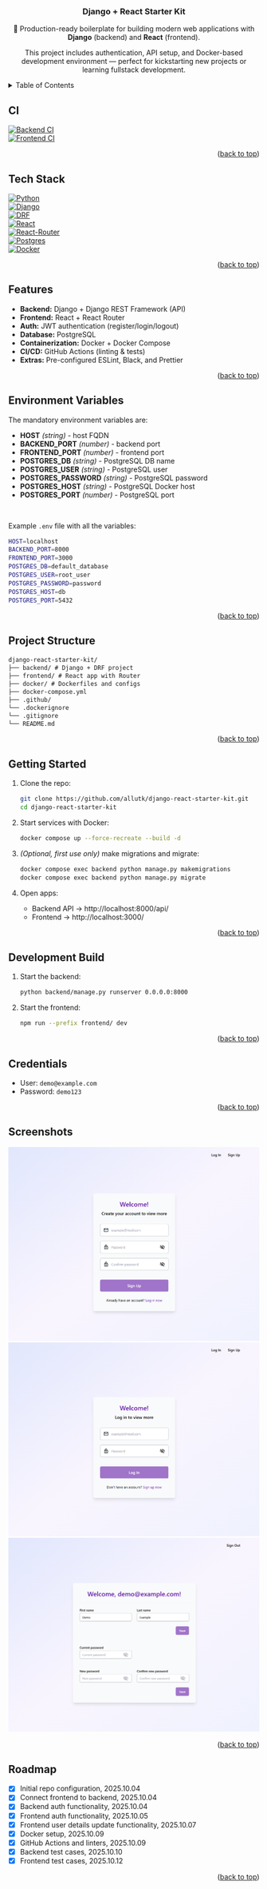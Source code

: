 <a id="readme-top"></a>

<br />
<div align="center">
    <h3 align="center">Django + React Starter Kit</h3>
    <p align="center">
        🚀 Production-ready boilerplate for building modern web applications with <b>Django</b> (backend) and <b>React</b> (frontend).
    </p>
    <p align="center">
        This project includes authentication, API setup, and Docker-based development environment — perfect for kickstarting new projects or learning fullstack development.
    </p>
</div>


<details>
    <summary>Table of Contents</summary>
        <ol>
            <li><a href="#ci">CI</a></li>
            <li><a href="#tech-stack">Tech Stack</a></li>
            <li><a href="#features">Features</a></li>
            <li><a href="#project-structure">Environment Variables</a></li>
            <li><a href="#project-structure">Project Structure</a></li>
            <li><a href="#getting-started">Getting Started</a></li>
            <li><a href="#development-build">Development Build</a></li>
            <li><a href="#credentials">Credentials</a></li>
            <li><a href="#screenshots">Screenshots</a></li>
            <li><a href="#roadmap">Roadmap</a></li>
        </ol>
</details>


## CI

[![Backend CI](https://github.com/allutk/django-react-starter-kit/actions/workflows/backend.yml/badge.svg)](https://github.com/allutk/django-react-starter-kit/actions/workflows/backend.yml)<br />
[![Frontend CI](https://github.com/allutk/django-react-starter-kit/actions/workflows/frontend.yml/badge.svg)](https://github.com/allutk/django-react-starter-kit/actions/workflows/frontend.yml)

<p align="right">(<a href="#readme-top">back to top</a>)</p>


## Tech Stack

[![Python][Python.org]][Python-url]<br />
[![Django][Django]][Django-url]<br />
[![DRF][DRF]][DRF-url]<br />
[![React][React]][React-url]<br />
[![React-Router][React-Router]][React-Router-url]<br />
[![Postgres][Postgres]][Postgres-url]<br />
[![Docker][Docker]][Docker-url]

<p align="right">(<a href="#readme-top">back to top</a>)</p>


## Features
- **Backend:** Django + Django REST Framework (API)
- **Frontend:** React + React Router
- **Auth:** JWT authentication (register/login/logout)
- **Database:** PostgreSQL
- **Containerization:** Docker + Docker Compose
- **CI/CD:** GitHub Actions (linting & tests)
- **Extras:** Pre-configured ESLint, Black, and Prettier

<p align="right">(<a href="#readme-top">back to top</a>)</p>


## Environment Variables

The mandatory environment variables are:
- **HOST** _(string)_ - host FQDN
- **BACKEND_PORT** _(number)_ - backend port
- **FRONTEND_PORT** _(number)_ - frontend port
- **POSTGRES_DB** _(string)_ - PostgreSQL DB name
- **POSTGRES_USER** _(string)_ - PostgreSQL user
- **POSTGRES_PASSWORD** _(string)_ - PostgreSQL password
- **POSTGRES_HOST** _(string)_ - PostgreSQL Docker host
- **POSTGRES_PORT** _(number)_ - PostgreSQL port
<br />

Example `.env` file with all the variables:
```bash
HOST=localhost
BACKEND_PORT=8000
FRONTEND_PORT=3000
POSTGRES_DB=default_database
POSTGRES_USER=root_user
POSTGRES_PASSWORD=password
POSTGRES_HOST=db
POSTGRES_PORT=5432
```

<p align="right">(<a href="#readme-top">back to top</a>)</p>


## Project Structure
```
django-react-starter-kit/
├── backend/ # Django + DRF project
├── frontend/ # React app with Router
├── docker/ # Dockerfiles and configs
├── docker-compose.yml
├── .github/
└── .dockerignore
└── .gitignore
└── README.md
```

<p align="right">(<a href="#readme-top">back to top</a>)</p>


## Getting Started

1. Clone the repo:
    ```bash
    git clone https://github.com/allutk/django-react-starter-kit.git
    cd django-react-starter-kit
    ```

2. Start services with Docker:
    ```bash
    docker compose up --force-recreate --build -d
    ```

3. _*(Optional, first use only)*_ make migrations and migrate:
    ```bash
    docker compose exec backend python manage.py makemigrations
    docker compose exec backend python manage.py migrate
    ```

3. Open apps:
    - Backend API → http://localhost:8000/api/
    - Frontend → http://localhost:3000/

<p align="right">(<a href="#readme-top">back to top</a>)</p>


## Development Build

1. Start the backend:
    ```bash
    python backend/manage.py runserver 0.0.0.0:8000
    ```

2. Start the frontend:
    ```bash
    npm run --prefix frontend/ dev
    ```

<p align="right">(<a href="#readme-top">back to top</a>)</p>


## Credentials

- User: `demo@example.com`
- Password: `demo123`

<p align="right">(<a href="#readme-top">back to top</a>)</p>


## Screenshots

![Register page](https://github.com/allutk/django-react-starter-kit/raw/main/frontend/assets/Register.png "Register page")
![Login page](https://github.com/allutk/django-react-starter-kit/raw/main/frontend/assets/Login.png "Login page")
![Profile page](https://github.com/allutk/django-react-starter-kit/raw/main/frontend/assets/Profile.png "Profile page")

<p align="right">(<a href="#readme-top">back to top</a>)</p>


## Roadmap

- [x] Initial repo configuration, 2025.10.04
- [x] Connect frontend to backend, 2025.10.04
- [x] Backend auth functionality, 2025.10.04
- [x] Frontend auth functionality, 2025.10.05
- [x] Frontend user details update functionality, 2025.10.07
- [x] Docker setup, 2025.10.09
- [x] GitHub Actions and linters, 2025.10.09
- [x] Backend test cases, 2025.10.10
- [x] Frontend test cases, 2025.10.12

<p align="right">(<a href="#readme-top">back to top</a>)</p>


[Python.org]: https://img.shields.io/badge/python-3670A0?style=for-the-badge&logo=python&logoColor=ffdd54
[Python-url]: https://www.python.org
[Django]: https://img.shields.io/badge/Django-092E20?style=for-the-badge&logo=django&logoColor=green
[Django-url]: https://www.djangoproject.com
[DRF]: https://img.shields.io/badge/django%20rest%20framework-092E20?style=for-the-badge&logo=django&logoColor=green
[DRF-url]: https://www.django-rest-framework.org
[React]: https://img.shields.io/badge/react-black?style=for-the-badge&logo=react
[React-url]: https://react.dev
[React-Router]: https://img.shields.io/badge/react%20router-black?style=for-the-badge&logo=react
[React-Router-url]: https://reactrouter.com
[Postgres]: https://img.shields.io/badge/postgresql-316192?style=for-the-badge&logo=postgresql&logoColor=white
[Postgres-url]: https://www.postgresql.org
[Docker]: https://img.shields.io/badge/docker-257bd6?style=for-the-badge&logo=docker&logoColor=white
[Docker-url]: https://www.docker.com
